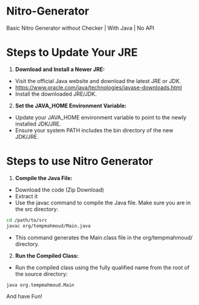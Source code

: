 # Nitro-Generator
Basic Nitro Generator without Checker | With Java | No API

# Steps to Update Your JRE
1. **Download and Install a Newer JRE:**

- Visit the official Java website and download the latest JRE or JDK. 
- https://www.oracle.com/java/technologies/javase-downloads.html
- Install the downloaded JRE/JDK.

2. **Set the JAVA_HOME Environment Variable:**

- Update your JAVA_HOME environment variable to point to the newly installed JDK/JRE.
- Ensure your system PATH includes the bin directory of the new JDK/JRE.

# Steps to use Nitro Generator

1. **Compile the Java File:**
- Download the code (Zip Download)
- Extract it
- Use the javac command to compile the Java file. Make sure you are in the src directory:

```sh
cd /path/to/src
javac org/tempmahmoud/Main.java
```
- This command generates the Main.class file in the org/tempmahmoud/ directory.

2. **Run the Compiled Class:**

- Run the compiled class using the fully qualified name from the root of the source directory:
```sh
java org.tempmahmoud.Main
```

And have Fun!




